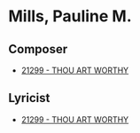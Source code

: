 # Mills, Pauline M.

## Composer

- [21299 - THOU ART WORTHY](/hymns/21299.md)

## Lyricist

- [21299 - THOU ART WORTHY](/hymns/21299.md)

